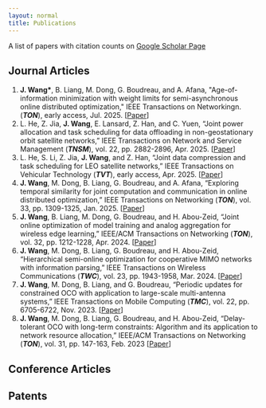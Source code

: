 ```yaml
---
layout: normal
title: Publications
---
```


<div class="infoblock">
    <div class="blockcontent">
    <p>A list of papers with citation counts on <a href="https://scholar.google.com/citations?user=sxZvGpIAAAAJ&hl=en/">Google Scholar Page</a></p>
</div></div>

## Journal Articles
1. **J. Wang\***, B. Liang, M. Dong, G. Boudreau, and A. Afana, "Age-of-information minimization with weight limits for semi-asynchronous online distributed optimization," IEEE Transactions on Networkingn. (***TON***), early access, Jul. 2025. [[Paper](/assets/publication/ToN_AIMWeL.pdf)]
2. L. He, Z. Jia, **J. Wang**, E. Lansard, Z. Han, and C. Yuen, “Joint power allocation and task scheduling for data offloading in non-geostationary orbit satellite networks,” IEEE Transactions on Network and Service Management (***TNSM***), vol. 22, pp. 2882-2896, Apr. 2025. [[Paper](/assets/publication/TNSM_He2025.pdf)]
3. L. He, S. Li, Z. Jia, **J. Wang**, and Z. Han, “Joint data compression and task scheduling for LEO satellite networks,” IEEE Transactions on Vehicular Technology (***TVT***), early access, Apr. 2025. [[Paper](/assets/publication/TVT_He2025.pdf)]
4. **J. Wang**, M. Dong, B. Liang, G. Boudreau, and A. Afana, “Exploring temporal similarity for joint computation and communication in online distributed optimization,” IEEE Transactions on Networking (***TON***), vol. 33, pp. 1309-1325, Jan. 2025. [[Paper](/assets/publication/ToN_ODOTS.pdf)]
5. **J. Wang**, B. Liang, M. Dong, G. Boudreau, and H. Abou-Zeid, “Joint online optimization of model training and analog aggregation for wireless edge learning,” IEEE/ACM Transactions on Networking (***TON***), vol. 32, pp. 1212-1228, Apr. 2024. [[Paper](/assets/publication/ToN_OMUAA.pdf)]
6. **J. Wang**, M. Dong, B. Liang, G. Boudreau, and H. Abou-Zeid, “Hierarchical semi-online optimization for cooperative MIMO networks with information parsing,” IEEE Transactions on Wireless Communications (***TWC***), vol. 23, pp. 1943-1958, Mar. 2024. [[Paper](/assets/publication/ToWC_HierarchicalSemiOnlineInformationParsing.pdf)]
7. **J. Wang**, M. Dong, B. Liang, and G. Boudreau, “Periodic updates for constrained OCO with application to large-scale multi-antenna systems,” IEEE Transactions on Mobile Computing (***TMC***), vol. 22, pp. 6705-6722, Nov. 2023. [[Paper](/assets/publication/TMC_PQGA.pdf)]
8. **J. Wang**, M. Dong, B. Liang, G. Boudreau, and H. Abou-Zeid, “Delay-tolerant OCO with long-term constraints: Algorithm and its application to network resource allocation,” IEEE/ACM Transactions on Networking (***TON***), vol. 31, pp. 147-163, Feb. 2023 [[Paper](/assets/publication/ToN_DTC-OCO.pdf)]

## Conference Articles


## Patents
